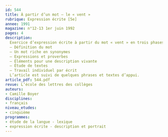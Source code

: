 ```yaml
---
id: 544
title: À partir d’un mot – le « vent » 
rubrique: Expression écrite [5e]
annee: 1991
magazine: n°12-13 1er juin 1992
pages: 4
description: 
  Exercice d’expression écrite à partir du mot « vent » en trois phases successives – recherche et enrichissement au niveau lexical, réflexion à partir de quelques textes, création centrée essentiellement sur la description…
  – Définition du mot
  – Un mot riche en synonymes
  – Expressions et proverbes
  – Éléments pour une description vivante
  – Étude de textes
  – Travail individuel par écrit
  L’article est suivi de quelques phrases et textes d’appui.
article_pdf: 544.pdf
revue: L’école des lettres des collèges
auteurs:
- Camille Boyer
disciplines:
- français
niveau_etudes:
- cinquième
programmes:
- étude de la langue - lexique
- expression écrite - description et portrait
---
```

